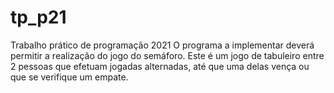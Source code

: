 # tp_p21
Trabalho prático de programação 2021
O programa a implementar deverá permitir a realização do jogo do semáforo. Este é um jogo
de tabuleiro entre 2 pessoas que efetuam jogadas alternadas, até que uma delas vença ou que
se verifique um empate.
